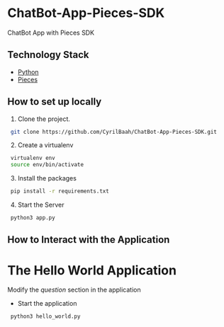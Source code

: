 # ChatBot-App-Pieces-SDK
ChatBot App with Pieces SDK

## Technology Stack
- [Python](https://www.python.org/ "python")
- [Pieces](https://pieces.app/ "Pieces")

## How to set up locally
1. Clone the project.
```sh
 git clone https://github.com/CyrilBaah/ChatBot-App-Pieces-SDK.git
```
2. Create a virtualenv
```sh
 virtualenv env
 source env/bin/activate
```
3. Install the packages
```sh
 pip install -r requirements.txt
```
4. Start the Server
```sh
 python3 app.py 
```

## How to Interact with the Application 
# The Hello World Application
Modify the *question* section in the application 
 - Start the application
```sh
 python3 hello_world.py 
```

